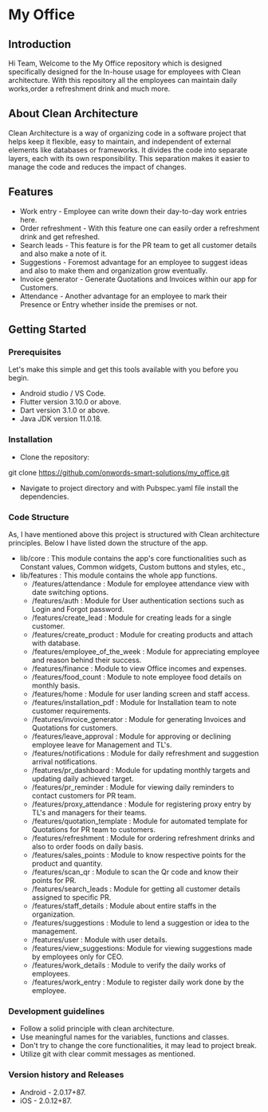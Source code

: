 # My Office

## Introduction

Hi Team, Welcome to the My Office repository which is designed specifically designed for the In-house usage for employees with Clean architecture.
With this repository all the employees can maintain daily works,order a refreshment drink and much more.

## About Clean Architecture

Clean Architecture is a way of organizing code in a software project that helps keep it flexible, easy to maintain, and independent of external elements like databases or frameworks. It divides the code into separate layers, each with its own responsibility. This separation makes it easier to manage the code and reduces the impact of changes.

## Features

* Work entry - Employee can write down their day-to-day work entries here.
* Order refreshment - With this feature one can easily order a refreshment drink and get refreshed.
* Search leads - This feature is for the PR team to get all customer details and also make a note of it.
* Suggestions - Foremost advantage for an employee to suggest ideas and also to make them and organization grow eventually.
* Invoice generator - Generate Quotations and Invoices within our app for Customers.
* Attendance - Another advantage for an employee to mark their Presence or Entry whether inside the premises or not. 

## Getting Started

### Prerequisites

Let's make this simple and get this tools available with you before you begin.

+ Android studio / VS Code. 
+ Flutter version 3.10.0 or above. 
+ Dart version 3.1.0 or above. 
+ Java JDK version 11.0.18.

### Installation

- Clone the repository:

git clone https://github.com/onwords-smart-solutions/my_office.git

- Navigate to project directory and with Pubspec.yaml file install the dependencies.

### Code Structure

As, I have mentioned above this project is structured with Clean architecture principles. Below I have listed down the structure of the app.

* lib/core : This module contains the app's core functionalities such as Constant values, Common widgets, Custom buttons and styles, etc.,
* lib/features : This module contains the whole app functions.
    * /features/attendance : Module for employee attendance view with date switching options.
    * /features/auth : Module for User authentication sections such as Login and Forgot password.
    * /features/create_lead : Module for creating leads for a single customer.
    * /features/create_product : Module for creating products and attach with database.
    * /features/employee_of_the_week : Module for appreciating employee and reason behind their success.
    * /features/finance : Module to view Office incomes and expenses.
    * /features/food_count : Module to note employee food details on monthly basis.
    * /features/home : Module for user landing screen and staff access.
    * /features/installation_pdf : Module for Installation team to note customer requirements.
    * /features/invoice_generator : Module for generating Invoices and Quotations for customers.
    * /features/leave_approval : Module for approving or declining employee leave for Management and TL's.
    * /features/notifications : Module for daily refreshment and suggestion arrival notifications.
    * /features/pr_dashboard : Module for updating monthly targets and updating daily achieved target.
    * /features/pr_reminder : Module for viewing daily reminders to contact customers for PR team.
    * /features/proxy_attendance : Module for registering proxy entry by TL's and managers for their teams.
    * /features/quotation_template : Module for automated template for Quotations for PR team to customers.
    * /features/refreshment : Module for ordering refreshment drinks and also to order foods on daily basis.
    * /features/sales_points : Module to know respective points for the product and quantity.
    * /features/scan_qr : Module to scan the Qr code and know their points for PR.
    * /features/search_leads : Module for getting all customer details assigned to specific PR.
    * /features/staff_details : Module about entire staffs in the organization.
    * /features/suggestions : Module to lend a suggestion or idea to the management.
    * /features/user : Module with user details.
    * /features/view_suggestions: Module for viewing suggestions made by employees only for CEO.
    * /features/work_details : Module to verify the daily works of employees.
    * /features/work_entry : Module to register daily work done by the employee.
  
### Development guidelines

* Follow a solid principle with clean architecture.
* Use meaningful names for the variables, functions and classes.
* Don't try to change the core functionalities, it may lead to project break.
* Utilize git with clear commit messages as mentioned.

### Version history and Releases

* Android - 2.0.17+87.
* iOS - 2.0.12+87. 



